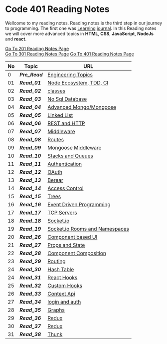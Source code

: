 # Code 401 Reading Notes
Wellcome to my reading notes. Reading notes is the third step in our journey to programming. The first one was [Learning journal](https://ahmadhirthani.github.io/learning-journal/).
In this Reading notes we will cover more advanced topics in **HTML**, **CSS**, **JavaScript**, **NodeJs** and **react**. 

[Go To 201 Reading Notes Page](https://ahmadhirthani.github.io/reading-notes/201notes)  
[Go To 301 Reading Notes Page](https://ahmadhirthani.github.io/reading-notes/301notes)
[Go To 401 Reading Notes Page](https://ahmadhirthani.github.io/reading-notes/401notes)

**No** | **Topic** | **URL**
--- | --- | ---
0   | *__Pre_Read__* | [Engineering Topics](https://ahmadhirthani.github.io/reading-notes/401notes/class-00)
01   | *__Read_01__* | [Node Ecosystem, TDD, CI](https://ahmadhirthani.github.io/reading-notes/401notes/class-01)
02   | *__Read_02__* | [classes](https://ahmadhirthani.github.io/reading-notes/401notes/class-02)
03   | *__Read_03__* | [No Sql Database](https://ahmadhirthani.github.io/reading-notes/401notes/class-03)
04   | *__Read_04__* | [Advanced Mongo/Mongoose](https://ahmadhirthani.github.io/reading-notes/401notes/class-04)
05   | *__Read_05__* | [Linked List](https://ahmadhirthani.github.io/reading-notes/401notes/class-05)
06   | *__Read_06__* | [REST and HTTP](https://ahmadhirthani.github.io/reading-notes/401notes/class-06)
07   | *__Read_07__* | [Middleware](https://ahmadhirthani.github.io/reading-notes/401notes/class-07)
08   | *__Read_08__* | [Routes](https://ahmadhirthani.github.io/reading-notes/401notes/class-8)
09   | *__Read_09__* | [Mongoose Middleware](https://ahmadhirthani.github.io/reading-notes/401notes/class-09)
10   | *__Read_10__* | [Stacks and Queues](https://ahmadhirthani.github.io/reading-notes/401notes/class-10)
11   | *__Read_11__* | [Authentication](https://ahmadhirthani.github.io/reading-notes/401notes/class-11)
12   | *__Read_12__* | [OAuth](https://ahmadhirthani.github.io/reading-notes/401notes/class-12)
13   | *__Read_13__* | [Berear](https://ahmadhirthani.github.io/reading-notes/401notes/class-13)
14   | *__Read_14__* | [Access Control](https://ahmadhirthani.github.io/reading-notes/401notes/class-14)
15   | *__Read_15__* | [Trees](https://ahmadhirthani.github.io/reading-notes/401notes/class-15)
16   | *__Read_16__* | [Event Driven Programming](https://ahmadhirthani.github.io/reading-notes/401notes/class-16)
17   | *__Read_17__* | [ TCP Servers](https://ahmadhirthani.github.io/reading-notes/401notes/class-17)
18   | *__Read_18__* | [Socket.io](https://ahmadhirthani.github.io/reading-notes/401notes/class-18)
19   | *__Read_19__* | [Socket.io Rooms and Namespaces](https://ahmadhirthani.github.io/reading-notes/401notes/class-19)
20   | *__Read_26__* | [Component based UI](https://ahmadhirthani.github.io/reading-notes/401notes/class-26)
21   | *__Read_27__* | [Props and State](https://ahmadhirthani.github.io/reading-notes/401notes/class-27)
22   | *__Read_28__* | [Component Composition](https://ahmadhirthani.github.io/reading-notes/401notes/class-28)
23   | *__Read_29__* | [Routing](https://ahmadhirthani.github.io/reading-notes/401notes/class-29)
24   | *__Read_30__* | [Hash Table](https://ahmadhirthani.github.io/reading-notes/401notes/class-30)
24   | *__Read_31__* | [React Hooks](https://ahmadhirthani.github.io/reading-notes/401notes/class-31)
25   | *__Read_32__* | [Custom Hooks](https://ahmadhirthani.github.io/reading-notes/401notes/class-32)
26   | *__Read_33__* | [Context Api](https://ahmadhirthani.github.io/reading-notes/401notes/class-33)
27   | *__Read_34__* | [login and auth](https://ahmadhirthani.github.io/reading-notes/401notes/class-34)
28   | *__Read_35__* | [Graphs](https://ahmadhirthani.github.io/reading-notes/401notes/class-35)
29   | *__Read_36__* | [Redux](https://ahmadhirthani.github.io/reading-notes/401notes/class-36)
30   | *__Read_37__* | [Redux](https://ahmadhirthani.github.io/reading-notes/401notes/class-37)
31   | *__Read_38__* | [Thunk](https://ahmadhirthani.github.io/reading-notes/401notes/class-38)























